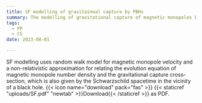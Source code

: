 ```yaml
---
title: SF modelling of gravitainoal capture by PBHs
summary: The modelling of gravitational capture of magnetic monopoles by Primordial Black Holes (PBHs)
tags:
  - PP
  - CS
date: 2023-08-01

---
```

SF modelling uses random walk model for magnetic monopole velocity and a non-relativistic approximation for relating the evolution equation of magnetic monopole number density and the gravitational capture cross-section, which is also given by the Schwarzschild spacetime in the vicinity of a black hole.
{{< icon name="download" pack="fas" >}} {{< staticref "uploads/SF.pdf" "newtab" >}}Download{{< /staticref >}} as PDF.